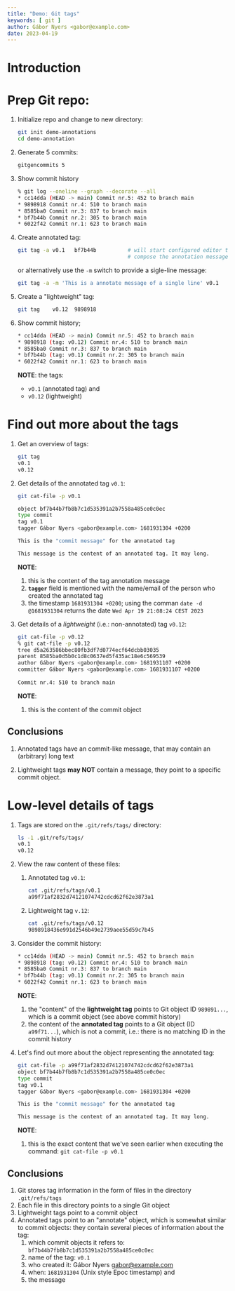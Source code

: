 ```yaml
---
title: "Demo: Git tags"
keywords: [ git ]
author: Gábor Nyers <gabor@example.com>
date: 2023-04-19
---
```



# Introduction


# Prep Git repo:


1. Initialize repo and change to new directory:

   ~~~bash
   git init demo-annotations
   cd demo-annotation
   ~~~

1. Generate 5 commits:

   ~~~bash
   gitgencommits 5
   ~~~

1. Show commit history

   ~~~bash
   % git log --oneline --graph --decorate --all
   * cc14dda (HEAD -> main) Commit nr.5: 452 to branch main
   * 9898918 Commit nr.4: 510 to branch main
   * 8585ba0 Commit nr.3: 837 to branch main
   * bf7b44b Commit nr.2: 305 to branch main
   * 6022f42 Commit nr.1: 623 to branch main
   ~~~

1. Create annotated tag:

   ~~~bash
   git tag -a v0.1   bf7b44b          # will start configured editor to 
                                      # compose the annotation message
   ~~~

   or alternatively use the `-m` switch to provide a sigle-line message:

   ~~~bash
   git tag -a -m 'This is a annotate message of a single line' v0.1   bf7b44b
   ~~~

1. Create a "lightweight" tag:

   ~~~bash
   git tag    v0.12  9898918
   ~~~

1. Show commit history;

   ~~~bash
   * cc14dda (HEAD -> main) Commit nr.5: 452 to branch main
   * 9898918 (tag: v0.12) Commit nr.4: 510 to branch main
   * 8585ba0 Commit nr.3: 837 to branch main
   * bf7b44b (tag: v0.1) Commit nr.2: 305 to branch main
   * 6022f42 Commit nr.1: 623 to branch main
   ~~~

   **NOTE**: the tags:

   - `v0.1` (annotated tag) and 
   - `v0.12` (lightweight)

# Find out more about the tags

1. Get an overview of tags: 

   ~~~bash
   git tag
   v0.1
   v0.12
   ~~~

1. Get details of the annotated tag `v0.1`:

   ~~~bash
   git cat-file -p v0.1

   object bf7b44b7fb8b7c1d535391a2b7558a485ce0c0ec
   type commit
   tag v0.1
   tagger Gábor Nyers <gabor@example.com> 1681931304 +0200
   
   This is the "commit message" for the annotated tag
   
   This message is the content of an annotated tag. It may long.
   ~~~

   **NOTE**:

   1. this is the content of the tag annotation message
   1. **`tagger`** field is mentioned with the name/email of the person who
      created the annotated tag
   1. the timestamp `1681931304 +0200`; using the comman `date -d @1681931304`
      returns the date `Wed Apr 19 21:08:24 CEST 2023`

      
1. Get details of a *lightweight* (i.e.: non-annotated) tag `v0.12`:

   ~~~bash
   git cat-file -p v0.12
   % git cat-file -p v0.12
   tree d5a263586bbec80fb3df7d0774ecf64dcbb03035
   parent 8585ba0d5b0c1d8c0637ed5f435ac18e6c569539
   author Gábor Nyers <gabor@example.com> 1681931107 +0200
   committer Gábor Nyers <gabor@example.com> 1681931107 +0200
  
   Commit nr.4: 510 to branch main
   ~~~

   **NOTE**:

   1. this is the content of the commit object

## Conclusions

1. Annotated tags have an commit-like message, that may contain an (arbitrary)
   long text

1. Lightweight tags **may NOT** contain a message, they point to a specific
   commit object.



# Low-level details of tags


1. Tags are stored on the `.git/refs/tags/` directory:

   ~~~bash
   ls -1 .git/refs/tags/
   v0.1
   v0.12
   ~~~

1. View the raw content of these files:

   1. Annotated tag `v0.1`:

      ~~~bash
      cat .git/refs/tags/v0.1
      a99f71af2832d74121074742cdcd62f62e3873a1
      ~~~
   
   1. Lightweight tag `v.12`:

      ~~~bash
      cat .git/refs/tags/v0.12
      9898918436e991d2546b49e2739aee55d59c7b45
      ~~~

1. Consider the commit history:

   ~~~bash
   * cc14dda (HEAD -> main) Commit nr.5: 452 to branch main
   * 9898918 (tag: v0.12) Commit nr.4: 510 to branch main
   * 8585ba0 Commit nr.3: 837 to branch main
   * bf7b44b (tag: v0.1) Commit nr.2: 305 to branch main
   * 6022f42 Commit nr.1: 623 to branch main
   ~~~

   **NOTE**:

   1. the "content" of the **lightweight tag** points to Git object ID
      `989891...`, which is a commit object (see above commit history)
   1. the content of the **annotated tag** points to a Git object (ID
      `a99f71...`), which is not a commit, i.e.: there is no matching ID in the
      commit history

1. Let's find out more about the object representing the annotated tag:

   ~~~bash
   git cat-file -p a99f71af2832d74121074742cdcd62f62e3873a1
   object bf7b44b7fb8b7c1d535391a2b7558a485ce0c0ec
   type commit
   tag v0.1
   tagger Gábor Nyers <gabor@example.com> 1681931304 +0200

   This is the "commit message" for the annotated tag

   This message is the content of an annotated tag. It may long.
   ~~~

   **NOTE**:

   1. this is the exact content that we've seen earlier when executing the
      command: `git cat-file -p v0.1`


## Conclusions

1. Git stores tag information in the form of files in the directory
   `.git/refs/tags`
1. Each file in this directory points to a single Git object
1. Lightweight tags point to a commit object
1. Annotated tags point to an "annotate" object, which is somewhat similar to
   commit objects: they contain several pieces of information about the tag:
   1. which commit objects it refers to:
      `bf7b44b7fb8b7c1d535391a2b7558a485ce0c0ec`
   1. name of the tag: `v0.1`
   1. who created it: Gábor Nyers <gabor@example.com>
   1. when: `1681931304` (Unix style Epoc timestamp) and 
   1. the message






<!--
vim: filetype=markdown spelllang=en,nl spell foldmethod=marker lbr nolist ruler
vim: tw=90 wrap showbreak=… shiftwidth=3 tabstop=3 softtabstop=3 expandtab
-->
